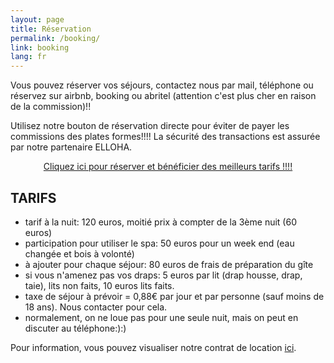 ```yaml
---
layout: page
title: Réservation
permalink: /booking/
link: booking
lang: fr
---
```




Vous pouvez réserver vos séjours, contactez nous par mail, téléphone ou réservez sur airbnb, booking ou abritel (attention c'est plus cher en raison de la commission)!!

Utilisez notre bouton de réservation directe pour éviter de payer les commissions des plates formes!!!! La sécurité des transactions est assurée par notre partenaire ELLOHA.



<center>
<a href="https://reservation.elloha.com/?IdPublication=6ccd8428-6154-4700-8492-3b21e8a6eb1c&culture=fr-FR&idoi=4dc86106-0a4b-41af-ba35-56f89c1f59ab&searchFirstAvailableDates=1" target="_blank">Cliquez ici pour réserver et bénéficier des meilleurs tarifs !!!!</a>
</center>

TARIFS
--------------------


- tarif à la nuit: 120 euros, moitié prix à compter de la 3ème nuit (60 euros)
- participation pour utiliser le spa: 50 euros pour un week end (eau changée et bois à volonté)
- à ajouter pour chaque séjour: 80 euros de frais de préparation du gîte
- si vous n'amenez pas vos draps: 5 euros par lit (drap housse, drap, taie), lits non faits, 10 euros lits faits.
- taxe de séjour à prévoir = 0,88€ par jour et par personne (sauf moins de 18 ans). Nous contacter pour cela.
- normalement, on ne loue pas pour une seule nuit, mais on peut en discuter au téléphone:):)


Pour information, vous pouvez visualiser notre contrat de location <a href="/contrat/2023-PG-.pdf" target="_blank">ici</a>.




